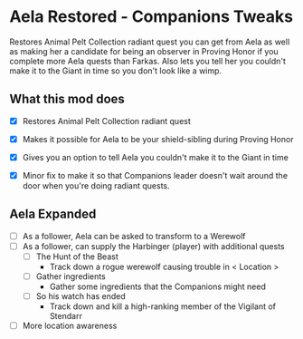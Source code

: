 # Aela Restored - Companions Tweaks

Restores Animal Pelt Collection radiant quest you can get from Aela as well as making her a candidate for being an observer in Proving Honor if you complete more Aela quests than Farkas. Also lets you tell her you couldn't make it to the Giant in time so you don't look like a wimp.

## What this mod does

- [x] Restores Animal Pelt Collection radiant quest
- [x] Makes it possible for Aela to be your shield-sibling during Proving Honor
- [x] Gives you an option to tell Aela you couldn't make it to the Giant in time
- [x] Minor fix to make it so that Companions leader doesn't wait around the door when you're doing radiant quests.


## Aela Expanded

- [ ] As a follower, Aela can be asked to transform to a Werewolf
- [ ] As a follower, can supply the Harbinger (player) with additional quests
    - [ ] The Hunt of the Beast
        - Track down a rogue werewolf causing trouble in < Location >
    - [ ] Gather ingredients
        - Gather some ingredients that the Companions might need
    - [ ] So his watch has ended
        - Track down and kill a high-ranking member of the Vigilant of Stendarr
- [ ] More location awareness